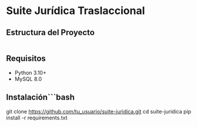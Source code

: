 # Suite Jurídica Traslaccional

## Estructura del Proyecto
```

```

## Requisitos
- Python 3.10+
- MySQL 8.0

## Instalación```bash
git clone https://github.com/tu_usuario/suite-juridica.git
cd suite-juridica
pip install -r requirements.txt
```
